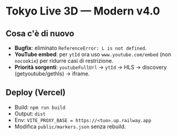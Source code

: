 # Tokyo Live 3D — Modern v4.0

## Cosa c'è di nuovo
- **Bugfix**: eliminato `ReferenceError: L is not defined`.
- **YouTube embed**: per `ytId` ora uso `www.youtube.com/embed` (non `nocookie`) per ridurre casi di restrizione.
- **Priorità sorgenti**: `youtubeFullUrl` → `ytId` → HLS → discovery (getyoutube/gethls) → iframe.

## Deploy (Vercel)
- Build: `npm run build`
- Output: `dist`
- Env: `VITE_PROXY_BASE = https://<tuo>.up.railway.app`
- Modifica `public/markers.json` senza rebuild.

